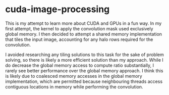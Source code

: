 # cuda-image-processing
This is my attempt to learn more about CUDA and GPUs in a fun way. In my first attempt, the kernel to apply the convolution mask used exclusively global memory. I then decided to attempt a shared memory implementation that tiles the input image, accounting for any halo rows required for the convolution.

I avoided researching any tiling solutions to this task for the sake of problem solving, so there is likely a more efficient solution than my approach. While I do decrease the global memory access to compute ratio substantially, I rarely see better performance over the global memory approach. I think this is likely due to coalesced memory accesses in the global memory implementation, which are permitted because neighbouring threads access contiguous locations in memory while performing the convolution.